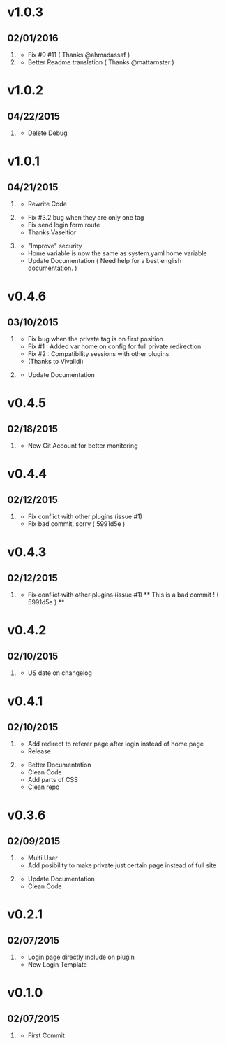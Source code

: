 # v1.0.3
## 02/01/2016

1. [](#bugfix)
    * Fix #9 #11 ( Thanks @ahmadassaf )
2. [](#improved)
    * Better Readme translation ( Thanks @mattarnster )

# v1.0.2
## 04/22/2015

1. [](#bugfix)
    * Delete Debug

# v1.0.1
## 04/21/2015

1. [](#new)
    * Rewrite Code

2. [](#bugfix)
    * Fix #3.2 bug when they are only one tag
    * Fix send login form route
    * Thanks Vaseltior

3. [](#improved)
    * "Improve" security
    * Home variable is now the same as system.yaml home variable
    * Update Documentation ( Need help for a best english documentation. )

# v0.4.6
## 03/10/2015

1. [](#bugfix)
    * Fix bug when the private tag is on first position
    * Fix #1 : Added var home on config for full private redirection 
    * Fix #2 : Compatibility sessions with other plugins 
    * (Thanks to Vivalldi)

2. [](#improved)
    * Update Documentation
    
# v0.4.5
## 02/18/2015

1. [](#new)
    * New Git Account for better monitoring

# v0.4.4
## 02/12/2015

1. [](#bugfix)
    * Fix conflict with other plugins (issue #1)
    * Fix bad commit, sorry ( 5991d5e )

# v0.4.3
## 02/12/2015

1. [](#bugfix)
    * ~~Fix conflict with other plugins (issue #1)~~
    ** This is a bad commit ! (  5991d5e ) **

# v0.4.2
## 02/10/2015

1. [](#bugfix)
    * US date on changelog

# v0.4.1
## 02/10/2015

1. [](#new)
    * Add redirect to referer page after login instead of home page
    * Release

2. [](#improved)
    * Better Documentation
    * Clean Code
    * Add parts of CSS
    * Clean repo

# v0.3.6
## 02/09/2015

1. [](#new)
    * Multi User
    * Add posibility to make private just certain page instead of full site

2. [](#improved)
    * Update Documentation
    * Clean Code


# v0.2.1
## 02/07/2015

1. [](#new)
    * Login page directly include on plugin
    * New Login Template

# v0.1.0
## 02/07/2015

1. [](#new)
    * First Commit
